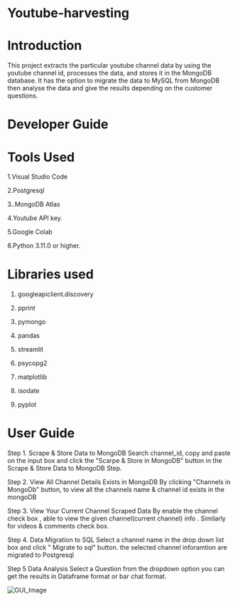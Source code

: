# Youtube-harvesting
# Introduction
This project extracts the particular youtube channel data by using the youtube channel id, processes the data, and stores it in the MongoDB database. It has the option to migrate the data to MySQL from MongoDB then analyse the data and give the results depending on the customer questions.
# Developer Guide

# Tools Used
   1.Visual Studio Code
   
   2.Postgresql
   
   3..MongoDB Atlas
   
   4.Youtube API key.
   
   5.Google Colab
   
   6.Python 3.11.0 or higher.
   
# Libraries used
  1. googleapiclient.discovery
  
  2. pprint
  
  3. pymongo
  
  4. pandas
  
  5. streamlit
  
  6. psycopg2
  
  7. matplotlib
  
  8. isodate
  
  9. pyplot
# User Guide
Step 1. Scrape & Store Data to MongoDB
Search channel_id, copy and paste on the input box and click the "Scarpe & Store in MongoDB" button in the Scrape & Store Data to MongoDB Step.

Step 2. View All Channel Details Exists in MongoDB
By clicking "Channels in MongoDb" button, to view all the channels name & channel id exists in the mongoDB

Step 3. View Your Current Channel Scraped Data
By enable the channel check box , able to view the given channel(current channel) info . Similarly for videos & comments check box.

Step 4. Data Migration to SQL
Select a channel name in the drop down list box and click " Migrate to sql" button. the selected channel inforamtion are migrated to Postgresql

Step 5 Data Analysis
Select a Question from the dropdown option you can get the results in Dataframe format or bar chat format.



![GUI_Image](https://github.com/baymax18/Youtube-harvesting/assets/33507845/09a1e349-6c24-421c-b173-99bd072e2556)
